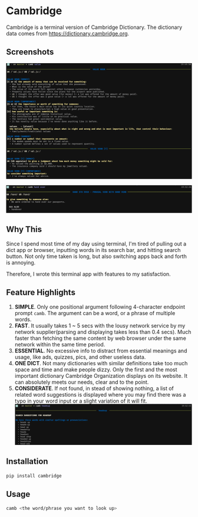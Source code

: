 # Cambridge

Cambridge is a terminal version of Cambridge Dictionary. The dictionary data comes from https://dictionary.cambridge.org.

## Screenshots
![Search for a word](/screenshots/word.png)

![Search for a phrase](/screenshots/phrase.png)

## Why This
Since I spend most time of my day using terminal, I'm tired of pulling out a dict app or browser, inputting words in its search bar, and hitting search button. Not only time taken is long, but also switching apps back and forth is annoying. 

Therefore, I wrote this terminal app with features to my satisfaction.

## Feature Highlights
1. **SIMPLE**. Only one positional argument following 4-character endpoint prompt `camb`. The argument can be a word, or a phrase of multiple words.
2. **FAST**. It usually takes 1 ~ 5 secs with the lousy network service by my network supplier(parsing and displaying takes less than 0.4 secs). Much faster than fetching the same content by web browser under the same network within the same time period.
3. **ESSENTIAL**. No excessive info to distract from essential meanings and usage, like ads, quizzes, pics, and other useless data.
4. **ONE DICT**. Not many dictionaries with similar definitions take too much space and time and make people dizzy. Only the first and the most important dictionary Cambridge Organization displays on its website. It can absolutely meets our needs, clear and to the point.
5. **CONSIDERATE**. If not found, in stead of showing nothing, a list of related word suggestions is displayed where you may find there was a typo in your word input or a slight variation of it will fit.
![Search for one word](/screenshots/not_found.png)

## Installation
```python
pip install cambridge
```

## Usage
```bash
camb <the word/phrase you want to look up>  
```



